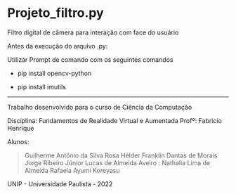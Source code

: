 # Projeto_filtro.py
Filtro digital de câmera para interação com face do usuário

Antes da execução do arquivo .py:

Utilizar Prompt de comando com os seguintes comandos

- pip install opencv-python

- pip install imutils

- - - - - - - - - - - - - - - - - - - - - - - - - - - - - - 

Trabalho desenvolvido para o curso de Ciência da Computação

Disciplina: Fundamentos de Realidade Virtual e Aumentada
Profº: Fabricio Henrique

Alunos: 

> Guilherme Antônio da Silva Rosa
> Hélder Franklin Dantas de Morais
> Jorge Ribeiro Júnior
> Lucas de Almeida Aveiro
: Nathalia Lima de Almeida
> Rafaela Ayumi Koreyasu

UNIP - Universidade Paulista - 2022
